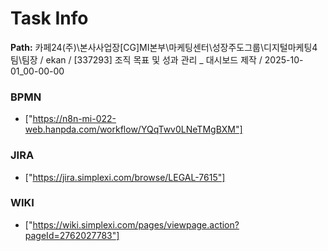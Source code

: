 # Task Info

**Path:** 카페24(주)\본사사업장\[CG]MI본부\마케팅센터\성장주도그룹\디지털마케팅4팀\팀장 / ekan / [337293] 조직 목표 및 성과 관리 _ 대시보드 제작 / 2025-10-01_00-00-00

### BPMN
- ["https://n8n-mi-022-web.hanpda.com/workflow/YQqTwv0LNeTMgBXM"]

### JIRA
- ["https://jira.simplexi.com/browse/LEGAL-7615"]

### WIKI
- ["https://wiki.simplexi.com/pages/viewpage.action?pageId=2762027783"]

